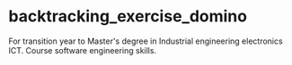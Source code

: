 # backtracking_exercise_domino
For transition year to Master's degree in Industrial engineering electronics ICT.  Course software engineering skills.

